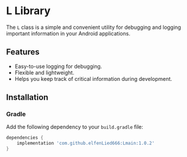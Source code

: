 # L Library

The `L` class is a simple and convenient utility for debugging and logging important information in your Android applications.

## Features

- Easy-to-use logging for debugging.
- Flexible and lightweight.
- Helps you keep track of critical information during development.

## Installation

### Gradle

Add the following dependency to your `build.gradle` file:

```gradle
dependencies {
    implementation 'com.github.elfenLied666:Lmain:1.0.2'
}